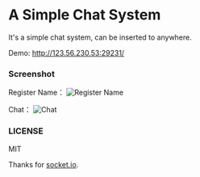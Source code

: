 A Simple Chat System
===

It's a simple chat system, can be inserted to anywhere.

Demo: http://123.56.230.53:29231/

### Screenshot

Register Name：
![Register Name](http://ww4.sinaimg.cn/large/6c0378f8gw1f65gcx9in0j20fi0b4mxd.jpg)

Chat：
![Chat ](http://ww3.sinaimg.cn/large/6c0378f8gw1f65gf3r75jj20fz0bjt92.jpg)

### LICENSE

MIT

Thanks for [socket.io](http://socket.io/).
